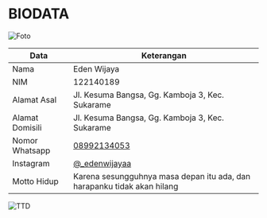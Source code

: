 # BIODATA

![Foto](189_foto.jpg)

| Data            | Keterangan |
| --------------- | ------------- |
| Nama            | Eden Wijaya |
| NIM             | 122140189 |
| Alamat Asal     | Jl. Kesuma Bangsa, Gg. Kamboja 3, Kec. Sukarame |
| Alamat Domisili | Jl. Kesuma Bangsa, Gg. Kamboja 3, Kec. Sukarame |
| Nomor Whatsapp  | [08992134053](https://wa.me/+628992134053) |
| Instagram       | [@_edenwijayaa](https://instagram.com/_edenwijayaa) |
| Motto Hidup     | Karena sesungguhnya masa depan itu ada, dan harapanku tidak akan hilang |

![TTD](189_ttd.jpg)
